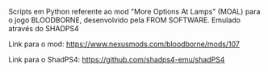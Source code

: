 Scripts em Python referente ao mod "More Options At Lamps" (MOAL) para o jogo BLOODBORNE, desenvolvido pela FROM SOFTWARE. Emulado através do SHADPS4

Link para o mod: https://www.nexusmods.com/bloodborne/mods/107

Link para o ShadPS4: https://github.com/shadps4-emu/shadPS4
